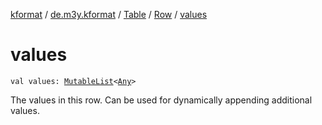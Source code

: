 [kformat](../../../index.md) / [de.m3y.kformat](../../index.md) / [Table](../index.md) / [Row](index.md) / [values](./values.md)

# values

`val values: `[`MutableList`](https://kotlinlang.org/api/latest/jvm/stdlib/kotlin.collections/-mutable-list/index.html)`<`[`Any`](https://kotlinlang.org/api/latest/jvm/stdlib/kotlin/-any/index.html)`>`

The values in this row. Can be used for dynamically appending additional values.

